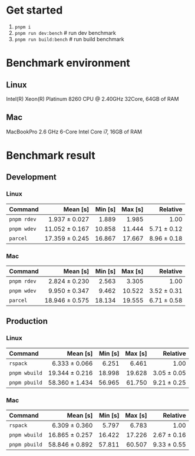 # Get started
1. `pnpm i`
2. `pnpm run dev:bench` # run dev benchmark
3. `pnpm run build:bench` # run build benchmark








<!---benchStart-->
# Benchmark environment

## Linux
Intel(R) Xeon(R) Platinum 8260 CPU @ 2.40GHz 32Core, 64GB of RAM
## Mac
MacBookPro 2.6 GHz 6-Core Intel Core i7, 16GB of RAM

# Benchmark result

## Development 

### Linux 
| Command | Mean [s] | Min [s] | Max [s] | Relative |
|:---|---:|---:|---:|---:|
| `pnpm rdev` | 1.937 ± 0.027 | 1.889 | 1.985 | 1.00 |
| `pnpm wdev` | 11.052 ± 0.167 | 10.858 | 11.444 | 5.71 ± 0.12 |
| `parcel` | 17.359 ± 0.245 | 16.867 | 17.667 | 8.96 ± 0.18 |


### Mac
| Command | Mean [s] | Min [s] | Max [s] | Relative |
|:---|---:|---:|---:|---:|
| `pnpm rdev` | 2.824 ± 0.230 | 2.563 | 3.305 | 1.00 |
| `pnpm wdev` | 9.950 ± 0.347 | 9.462 | 10.522 | 3.52 ± 0.31 |
| `parcel` | 18.946 ± 0.575 | 18.134 | 19.555 | 6.71 ± 0.58 |


## Production

### Linux 
| Command | Mean [s] | Min [s] | Max [s] | Relative |
|:---|---:|---:|---:|---:|
| `rspack` | 6.333 ± 0.066 | 6.251 | 6.461 | 1.00 |
| `pnpm wbuild` | 19.344 ± 0.216 | 18.998 | 19.628 | 3.05 ± 0.05 |
| `pnpm pbuild` | 58.360 ± 1.434 | 56.965 | 61.750 | 9.21 ± 0.25 |


### Mac
| Command | Mean [s] | Min [s] | Max [s] | Relative |
|:---|---:|---:|---:|---:|
| `rspack` | 6.309 ± 0.360 | 5.797 | 6.783 | 1.00 |
| `pnpm wbuild` | 16.865 ± 0.257 | 16.422 | 17.226 | 2.67 ± 0.16 |
| `pnpm pbuild` | 58.846 ± 0.892 | 57.811 | 60.507 | 9.33 ± 0.55 |

<!---benchEnd-->
	
	
	
	
	
	
	
	